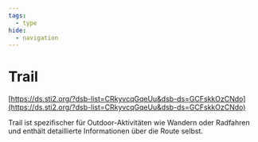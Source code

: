 ```yaml
---
tags:
  - type
hide:
  - navigation
---
```


# Trail
[https://ds.sti2.org/?dsb-list=CRkyvcqGqeUu&dsb-ds=GCFskkOzCNdo](https://ds.sti2.org/?dsb-list=CRkyvcqGqeUu&dsb-ds=GCFskkOzCNdo)

Trail ist spezifischer für Outdoor-Aktivitäten wie Wandern oder Radfahren und enthält detaillierte Informationen über die Route selbst.